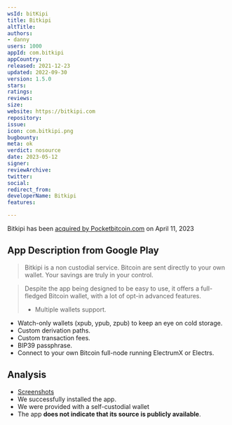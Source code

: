```yaml
---
wsId: bitKipi
title: Bitkipi
altTitle: 
authors:
- danny 
users: 1000
appId: com.bitkipi
appCountry: 
released: 2021-12-23
updated: 2022-09-30
version: 1.5.0
stars: 
ratings: 
reviews: 
size: 
website: https://bitkipi.com
repository: 
issue: 
icon: com.bitkipi.png
bugbounty: 
meta: ok
verdict: nosource
date: 2023-05-12
signer: 
reviewArchive: 
twitter: 
social: 
redirect_from: 
developerName: Bitkipi
features: 

---
```


Bitkipi has been [acquired by Pocketbitcoin.com](https://pocketbitcoin.com/blog/posts/pocket-acquires-bitkipi) on April 11, 2023

## App Description from Google Play 

> Bitkipi is a non custodial service. Bitcoin are sent directly to your own wallet. Your savings are truly in your control.

> Despite the app being designed to be easy to use, it offers a full-fledged Bitcoin wallet, with a lot of opt-in advanced features.
>
> - Multiple wallets support.
- Watch-only wallets (xpub, ypub, zpub) to keep an eye on cold storage.
- Custom derivation paths.
- Custom transaction fees.
- BIP39 passphrase.
- Connect to your own Bitcoin full-node running ElectrumX or Electrs.

## Analysis 

- [Screenshots](https://twitter.com/BitcoinWalletz/status/1656965762601607169)
- We successfully installed the app. 
- We were provided with a self-custodial wallet 
- The app **does not indicate that its source is publicly available**. 